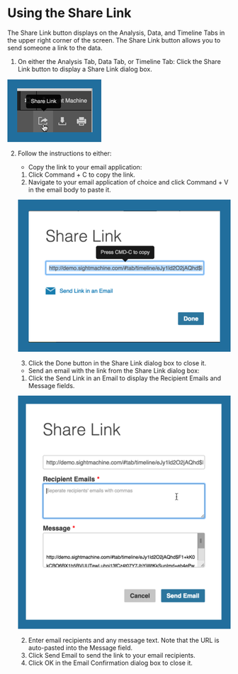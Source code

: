 # Using the Share Link
 The Share Link button displays on the Analysis, Data, and Timeline Tabs in the upper right corner of the screen. The Share Link button allows you to send someone a link to the data.
 
 1. On either the Analysis Tab, Data Tab, or Timeline Tab: Click the Share Link button to display a Share Link dialog box. 

![](ShareLink.png)

 2. Follow the instructions to either: 
    * Copy the link to your email application:
     1. Click Command + C to copy the link.
     2. Navigate to your email application of choice and click Command + V in the email body to paste it.
     
     ![](ShareLinkPopup.png)
     
     3. Click the Done button in the Share Link dialog box to close it.
    * Send an email with the link from the Share Link dialog box:
     1. Click the Send Link in an Email to display the Recipient Emails and Message fields.
     
       ![](ShareLinkEmail.png)
  
     2. Enter email recipients and any message text. Note that the URL is auto-pasted into the Message field.  
     3. Click Send Email to send the link to your email recipients.
     3. Click OK in the Email Confirmation dialog box to close it.
     
     
     
 